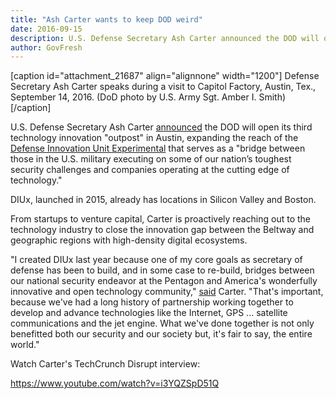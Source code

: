 ```yaml
---
title: "Ash Carter wants to keep DOD weird"
date: 2016-09-15
description: U.S. Defense Secretary Ash Carter announced the DOD will open its third technology innovation “outpost” in Austin, expanding the reach of the Defense Innovation Unit Experimental that serves as a “bridge between those in the U.S. military executing on some of our nation’s toughest security challenges and companies operating at the cutting edge of technology.”
author: GovFresh
---
```


[caption id="attachment_21687" align="alignnone" width="1200"] Defense Secretary Ash Carter speaks during a visit to Capitol Factory, Austin, Tex., September 14, 2016. (DoD photo by U.S. Army Sgt. Amber I. Smith)[/caption]

U.S. Defense Secretary Ash Carter <a href="http://www.defense.gov/News/Article/Article/944767/carter-opens-diux-outpost-in-texas">announced</a> the DOD will open its third technology innovation "outpost" in Austin, expanding the reach of the <a href="https://www.diux.mil/">Defense Innovation Unit Experimental</a> that serves as a "bridge between those in the U.S. military executing on some of our nation’s toughest security challenges and companies operating at the cutting edge of technology." 

DIUx, launched in 2015, already has locations in Silicon Valley and Boston.

From startups to venture capital, Carter is proactively reaching out to the technology industry to close the innovation gap between the Beltway and geographic regions with high-density digital ecosystems.

"I created DIUx last year because one of my core goals as secretary of defense has been to build, and in some case to re-build, bridges between our national security endeavor at the Pentagon and America's wonderfully innovative and open technology community," <a href="https://www.youtube.com/watch?v=bRIKXvGuskk">said</a> Carter. "That's important, because we've had a long history of partnership working together to develop and advance technologies like the Internet, GPS ... satellite communications and the jet engine. What we've done together is not only benefitted both our security and our society but, it's fair to say, the entire world."

Watch Carter's TechCrunch Disrupt interview:

https://www.youtube.com/watch?v=i3YQZSpD51Q
